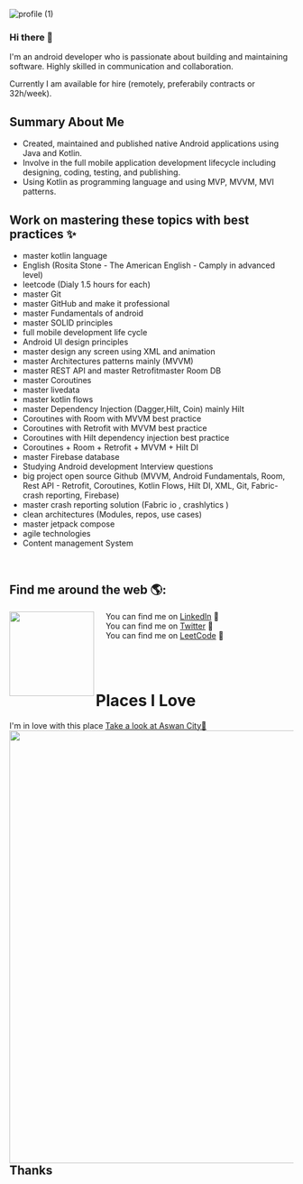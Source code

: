 
![profile (1)](https://user-images.githubusercontent.com/18472540/190840534-977e5f22-7a40-4d60-afc8-2da25849a40f.gif)


### Hi there 👋

I'm an android developer who is passionate about building and maintaining software.
Highly skilled in communication and collaboration.

Currently I am available for hire (remotely, preferabily contracts or 32h/week).

## Summary About Me
- Created, maintained and published native Android applications using Java and Kotlin.
- Involve in the full mobile application development lifecycle including designing, coding, testing, and publishing.
- Using Kotlin as programming language and using MVP, MVVM, MVI patterns.

<h2>Work on mastering these topics with best practices ✨</h2>

- master kotlin language 
- English (Rosita Stone - The American English - Camply in advanced level)
- leetcode (Dialy 1.5 hours for each)
- master Git
- master GitHub and make it professional 
- master Fundamentals of android 
- master SOLID principles 
- full mobile development life cycle
- Android UI design principles 
- master design any screen using XML and animation 
- master Architectures patterns mainly (MVVM) 
- master REST API and master Retrofitmaster Room DB  
- master Coroutines
- master livedata 
- master kotlin flows
- master Dependency Injection (Dagger,Hilt, Coin) mainly Hilt
- Coroutines with Room with MVVM best practice
- Coroutines with Retrofit with MVVM best practice
- Coroutines with Hilt dependency injection best practice 
- Coroutines + Room + Retrofit + MVVM + Hilt DI 
- master Firebase database 
- Studying Android development Interview questions
- big project open source Github (MVVM, Android Fundamentals, Room, Rest API - Retrofit, Coroutines, Kotlin Flows, Hilt DI, XML, Git, Fabric- crash reporting, Firebase)
- master crash reporting solution (Fabric io , crashlytics )
- clean architectures (Modules, repos, use cases)
- master jetpack compose
- agile technologies 
- Content management System


&ensp; <h2>Find me around the web 🌎:</h2> <a href="https://github.com/ahmedalamin"><img align="left" width="150" height="150"  src="https://user-images.githubusercontent.com/18472540/190840509-82d7862c-85af-47ed-a947-afb634e69f5d.gif"></a>
&emsp; You can find me on <a href="https://www.linkedin.com/in/ahmedoalamin/">LinkedIn</a> 💼<br />
&emsp; You can find me on <a href="https://twitter.com/AhmedoAlamin">Twitter</a> 💼<br />
&emsp; You can find me on <a href="https://leetcode.com/AhmedAlamin/">LeetCode</a> 💼<br /><br /><br /><br />

# Places I Love 
I'm in love with this place
 <a href="https://github.com/ahmedalamin"><img align="left" width="1024" height="768"  src="https://user-images.githubusercontent.com/18472540/190843006-1a42d077-73a2-44e3-96ce-0e4694a1b2a0.jpg"></a>
 <a href="https://www.google.com.eg/search?q=aswan&hl=ar&sxsrf=ALiCzsaowJXUQPP_Ji45rkbUUjuoPsuLaw%3A1663394757377&source=hp&ei=xWMlY9zMFNCT8gKM_6yABg&iflsig=AJiK0e8AAAAAYyVx1ViMpYS-7qYFX3mRcdgltKMXJXyR&ved=0ahUKEwicw4etlJv6AhXQiVwKHYw_C2AQ4dUDCAc&uact=5&oq=aswan&gs_lcp=Cgdnd3Mtd2l6EAMyBAgjECcyBQguEMsBMgQILhBDMgUIABDLATIKCC4QxwEQrwEQQzIFCAAQywEyBQguEIAEMgUIABDLATIFCAAQgAQyCwguEMcBEK8BEMsBOgYIIxAnEBM6CgguEMcBENEDECc6BAgAEEM6CwgAEIAEELEDEIMBOggIABCABBCxAzoHCAAQgAQQCjoECAAQHjoOCC4QgAQQxwEQ0QMQ1AI6CAguEIAEENQCUABYjR1ggh9oAXAAeAGAAXKIAdkGkgEDMS43mAEAoAEB&sclient=gws-wiz">Take a look at Aswan City📌</a> <br />


<h2>Thanks</h2>





